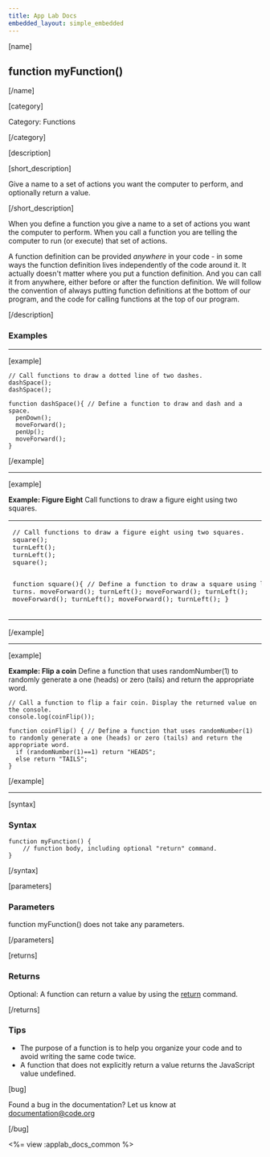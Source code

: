 ```yaml
---
title: App Lab Docs
embedded_layout: simple_embedded
---
```


[name]

## function myFunction()

[/name]

[category]

Category: Functions

[/category]

[description]

[short_description]

Give a name to a set of actions you want the computer to perform, and optionally return a value.

[/short_description]

When you define a function you give a name to a set of actions you want the computer to perform. When you call a function you are telling the computer to run (or execute) that set of actions. 

A function definition can be provided *anywhere* in your code - in some ways the function definition lives independently of the code around it. It actually doesn't matter where you put a function definition. And you can call it from anywhere, either before or after the function definition.  We will follow the convention of always putting function definitions at the bottom of our program, and the code for calling functions at the top of our program.

[/description]

### Examples
____________________________________________________
[example]

```
// Call functions to draw a dotted line of two dashes.
dashSpace();
dashSpace();

function dashSpace(){ // Define a function to draw and dash and a space.
  penDown();
  moveForward();
  penUp();
  moveForward();
}
```
[/example]
____________________________________________________
[example]

**Example: Figure Eight** Call functions to draw a figure eight using two squares.

<table>
<tr>
<td>
<pre>
// Call functions to draw a figure eight using two squares.
square();
turnLeft();
turnLeft();
square();

function square(){ // Define a function to draw a square using left turns.
	moveForward();
	turnLeft();
	moveForward();
	turnLeft();
	moveForward();
	turnLeft();
	moveForward();
	turnLeft();
}
</pre>
</td>
<td>
<img src='https://images.code.org/14ea056559294e1cd5806936491b2a90-image-1445026056975.gif' style='width: 150px;'> 
</td>
</tr>
</table>

[/example]
____________________________________________________
[example]

**Example: Flip a coin** Define a function that uses randomNumber(1) to randomly generate a one (heads) or zero (tails) and return the appropriate word.

```
// Call a function to flip a fair coin. Display the returned value on the console.
console.log(coinFlip());

function coinFlip() { // Define a function that uses randomNumber(1) to randomly generate a one (heads) or zero (tails) and return the appropriate word.
  if (randomNumber(1)==1) return "HEADS";
  else return "TAILS";
}
```

[/example]
____________________________________________________
[syntax]

### Syntax

```
function myFunction() {
    // function body, including optional "return" command.
}
```

[/syntax]

[parameters]

### Parameters
function myFunction() does not take any parameters.

[/parameters]

[returns]

### Returns
Optional: A function can return a value by using the [return](/applab/docs/return) command.

[/returns]

### Tips
- The purpose of a function is to help you organize your code and to avoid writing the same code twice.
- A function that does not explicitly return a value returns the JavaScript value undefined.

[bug]

Found a bug in the documentation? Let us know at documentation@code.org

[/bug]

<%= view :applab_docs_common %>
